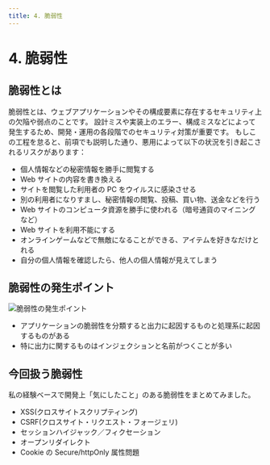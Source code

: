```yaml
---
title: 4. 脆弱性
---
```


# 4. 脆弱性

## 脆弱性とは

脆弱性とは、ウェブアプリケーションやその構成要素に存在するセキュリティ上の欠陥や弱点のことです。
設計ミスや実装上のエラー、構成ミスなどによって発生するため、開発・運用の各段階でのセキュリティ対策が重要です。
もしこの工程を怠ると、前項でも説明した通り、悪用によって以下の状況を引き起こされるリスクがあります：

- 個人情報などの秘密情報を勝手に閲覧する
- Web サイトの内容を書き換える
- サイトを閲覧した利用者の PC をウイルスに感染させる
- 別の利用者になりすまし、秘密情報の閲覧、投稿、買い物、送金などを行う
- Web サイトのコンピュータ資源を勝手に使われる（暗号通貨のマイニングなど）
- Web サイトを利用不能にする
- オンラインゲームなどで無敵になることができる、アイテムを好きなだけとれる
- 自分の個人情報を確認したら、他人の個人情報が見えてしまう

## 脆弱性の発生ポイント

![脆弱性の発生ポイント](/images/vulnerability01.png)

- アプリケーションの脆弱性を分類すると出力に起因するものと処理系に起因するものがある
- 特に出力に関するものはインジェクションと名前がつくことが多い

## 今回扱う脆弱性
私の経験ベースで開発上「気にしたこと」のある脆弱性をまとめてみました。

- <PopupLink href="/page/vulnerability/xss.html">XSS(クロスサイトスクリプティング)</PopupLink>
- <PopupLink href="/page/vulnerability/csrf.html">CSRF(クロスサイト・リクエスト・フォージェリ)</PopupLink>
- <PopupLink href="/page/vulnerability/sessionhijack.html">セッションハイジャック／フィクセーション</PopupLink>
- <PopupLink href="/page/vulnerability/openredirect.html">オープンリダイレクト</PopupLink>
- Cookie の Secure/httpOnly 属性問題

